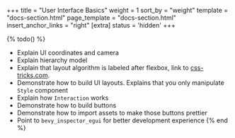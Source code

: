 +++
title = "User Interface Basics"
weight = 1
sort_by = "weight"
template = "docs-section.html"
page_template = "docs-section.html"
insert_anchor_links = "right"
[extra]
status = 'hidden'
+++

{% todo() %}

* Explain UI coordinates and camera
* Explain hierarchy model
* Explain that layout algorithm is labeled after flexbox, link to [css-tricks.com](https://css-tricks.com/snippets/css/a-guide-to-flexbox/#flexbox-properties).
* Demonstrate how to build UI layouts. Explains that you only manipulate `Style` component
* Explain how `Interaction` works
* Demonstrate how to build buttons
* Demonstrate how to import assets to make those buttons prettier
* Point to `bevy_inspector_egui` for better development experience
{% end %}
